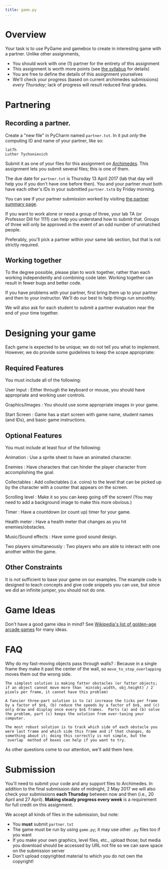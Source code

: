 ```yaml
---
title: game.py
...
```


# Overview

Your task is to use PyGame and gamebox to create in interesting game with a partner.
Unlike other assignments,

-   You should work with one (1) partner for the entirety of this assignment
-   This assignment is worth more points (see [the syllabus](syllabus.html) for details)
-   You are free to define the details of this assignment yourselves
-   We'll check your progress (based on current archimedes submissions) *every Thursday*; lack of progress will result reduced final grades.

# Partnering

## Recording a partner.

Create a "new file" in PyCharm named `partner.txt`.  In it put *only* the computing ID and name of your partner, like so:

````
lat7h
Luther Tychonievich
````

Submit it as one of your files for this assignment on [Archimedes](https://archimedes.cs.virginia.edu/cs1110/).
This assignment lets you submit several files; this is one of them.

The due date for `partner.txt` is Thursday 13 April 2017 (lab that day will help you if you don't have one before then).
You and your partner *must* both have each other's IDs in your submitted `partner.txt`s by Friday morning.

You can see if your partner submission worked by visiting [the partner summary page](https://archimedes.cs.virginia.edu/cs1110/partners.php).

If you want to work alone or need a group of three, your lab TA (or Professor Dill for 1111) can help you understand how to submit that.  Groups of three will only be approved in the event of an odd number of unmatched people.

Preferably, you'll pick a partner within your same lab section, but that is not strictly required.

## Working together

To the degree possible, please plan to work together, rather than each working independently and combining code later.
Working together can result in fewer bugs and better code.

If you have problems with your partner, first bring them up to your partner and then to your instructor.
We'll do our best to help things run smoothly.

We will also ask for each student to submit a partner evaluation near the end of your time together.

# Designing your game

Each game is expected to be unique; we do not tell you what to implement.
However, we do provide some guidelines to keep the scope appropriate:

## Required Features

You must include all of the following:

User Input
:   Either through the keyboard or mouse, you should have appropriate and working user controls.

Graphics/Images
:   You should use some appropriate images in your game.

Start Screen
:   Game has a start screen with game name, student names (and IDs), and basic game instructions.

## Optional Features

You must include at least four of the following:

Animation
:   Use a sprite sheet to have an animated character.

Enemies
:   Have characters that can hinder the player character from accomplishing the goal.

Collectables
:   Add collectables (i.e. coins) to the level that can be picked up by the character with a counter that appears on the screen.

Scrolling level
:   Make it so you can keep going off the screen! (You may need to add a background image to make this more obvious.)

Timer
:   Have a countdown (or count up) timer for your game.

Health meter
:   Have a health meter that changes as you hit enemies/obstacles.

Music/Sound effects
:   Have some good sound design.

Two players simultaneously
:   Two players who are able to interact with one another within the game.

## Other Constraints

It is *not* sufficient to base your game on our examples.
The example code is designed to teach concepts and give code snippets you can use,
but since we did an infinite jumper, you should not do one.

# Game Ideas

Don't have a good game idea in mind?
See [Wikipedia's list of golden-age arcade games](https://en.wikipedia.org/wiki/Golden_age_of_arcade_video_games#List_of_popular_arcade_games) for many ideas.

# FAQ

Why do my fast-moving objects pass through walls?
:   Because in a single frame they make it past the center of the wall, so `move_to_stop_overlapping` moves them out the wrong side.

    The simplest solution is making fatter obstacles (or fatter objects; if an object cannot move more than `min(obj.width, obj.height) / 2` pixels per frame, it cannot have this problem)
    
    A fancier three-part solution is to (a) increase the ticks per frame by a factor of $n$, (b) reduce the speeds by a factor of $n$, and (c) only draw and display once every $n$ frames.  Parts (a) and (b) solve the problem, part (c) keeps the solution from over-taxing your computer.
    
    The most robust solution is to track which side of each obstacle you were last frame and which side this frame and if that changes, do something about it; doing this correctly is not simple, but the `overlap` method of boxes can help if you want to try.

As other questions come to our attention, we'll add them here.


# Submission

You'll need to submit your code and any support files to Archimedes.
In addition to the final submission date of midnight, 2 May 2017
we will also check your submissions **each Thursday** between now and then (i.e., 20 April and 27 April).
**Making steady progress every week** is a requirement for full credit on this assignment.

We accept all kinds of files in the submission, but note:

-   You **must** submit `partner.txt`
-   The game must be run by using `game.py`; it may use other `.py` files too if you want
-   If you make your own graphics, level files, etc., upload those; but media you download should be accessed by URL not file so we can save space on the submission server
-   Don't upload copyrighted material to which you do not own the copyright!
